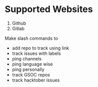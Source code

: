 # Supported Websites
1) Github
2) Gitlab


 Make slash commands to 
* add repo to track using link
* track issues with labels  
* ping channels 
* ping language wise 
* ping personally 
* track GSOC repos
* track hacktober issues
